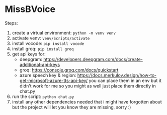 # MissBVoice

Steps:
1. create a virtual environment: `python -m venv venv`
2. activate venv: `venv/Scripts/activate`
3. install vocode: `pip install vocode`
4. install groq: `pip install groq`
5. get api keys for:
   - deepgram: https://developers.deepgram.com/docs/create-additional-api-keys
   - groq: https://console.groq.com/docs/quickstart
   - azure speech key & region: https://docs.merkulov.design/how-to-get-microsoft-azure-tts-api-key/
you can place them in an env but it didn't work for me so you might as well just place them directly in chat.py
6. run the script: `python chat.py`
7. install any other dependencies needed that i might have forgotten about but the project will let you know they are missing, sorry :)
